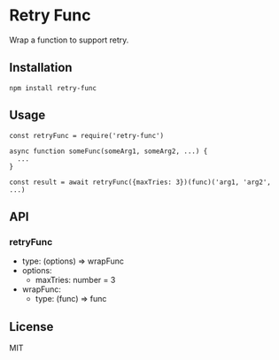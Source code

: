 # Retry Func

Wrap a function to support retry.

## Installation

```
npm install retry-func
```

## Usage

```
const retryFunc = require('retry-func')

async function someFunc(someArg1, someArg2, ...) {
  ...
}

const result = await retryFunc({maxTries: 3})(func)('arg1, 'arg2', ...)
```

## API

### retryFunc

- type: (options) => wrapFunc
- options:
  - maxTries: number = 3
- wrapFunc:
  - type: (func) => func

## License

MIT